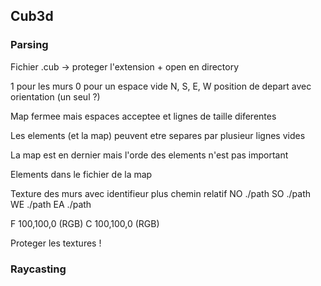 ## Cub3d

### Parsing

Fichier .cub -> proteger l'extension + open en directory

1 pour les murs
0 pour un espace vide
N, S, E, W position de depart avec orientation (un seul ?)

Map fermee mais espaces acceptee et lignes de taille diferentes

Les elements (et la map) peuvent etre separes par plusieur lignes vides 

La map est en dernier mais l'orde des elements n'est pas important

Elements dans le fichier de la map

Texture des murs avec identifieur plus chemin relatif
NO ./path
SO ./path
WE ./path
EA ./path

F 100,100,0 (RGB)
C 100,100,0 (RGB)

Proteger les textures !

### Raycasting
